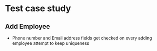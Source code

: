 # Test case study

## Add Employee

- Phone number and Email address fields get checked on every adding employee attempt to keep uniqueness
